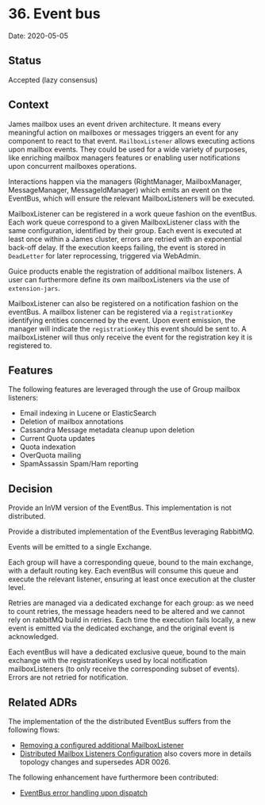 # 36. Event bus

Date: 2020-05-05

## Status

Accepted (lazy consensus)

## Context

James mailbox uses an event driven architecture. 
It means every meaningful action on mailboxes or messages triggers an event for any component to react to that event.
`MailboxListener` allows executing actions upon mailbox events. They could be used for a wide variety of purposes, like 
enriching mailbox managers features or enabling user notifications upon concurrent mailboxes operations.

Interactions happen via the managers (RightManager, MailboxManager, MessageManager, MessageIdManager) which emits an
event on the EventBus, which will ensure the relevant MailboxListeners will be executed.

MailboxListener can be registered in a work queue fashion on the eventBus. Each work queue correspond to a given 
MailboxListener class with the same configuration, identified by their group. Each event is executed at least once
within a James cluster, errors are retried with an exponential back-off delay. If the execution keeps failing, the event
 is stored in `DeadLetter` for later reprocessing, triggered via WebAdmin.

Guice products enable the registration of additional mailbox listeners. A user can furthermore define its own 
mailboxListeners via the use of `extension-jars`.

MailboxListener can also be registered on a notification fashion on the eventBus. A mailbox listener can be registered 
via a `registrationKey` identifying entities concerned by the event. Upon event emission, the manager will indicate the 
`registrationKey` this event should be sent to. A mailboxListener will thus only receive the event for the registration 
key it is registered to.

## Features

The following features are leveraged through the use of Group mailbox listeners:

 - Email indexing in Lucene or ElasticSearch
 - Deletion of mailbox annotations
 - Cassandra Message metadata cleanup upon deletion
 - Current Quota updates
 - Quota indexation
 - OverQuota mailing
 - SpamAssassin Spam/Ham reporting

## Decision

Provide an InVM version of the EventBus. This implementation is not distributed.

Provide a distributed implementation of the EventBus leveraging RabbitMQ.

Events will be emitted to a single Exchange.

Each group will have a corresponding queue, bound to the main exchange, with a default routing key. Each eventBus
will consume this queue and execute the relevant listener, ensuring at least once execution at the cluster level.

Retries are managed via a dedicated exchange for each group: as we need to count retries, the message headers need to 
be altered and we cannot rely on rabbitMQ build in retries. Each time the execution fails locally, a new event is emitted 
via the dedicated exchange, and the original event is acknowledged.

Each eventBus will have a dedicated exclusive queue, bound to the main exchange with the registrationKeys used by local 
notification mailboxListeners (to only receive the corresponding subset of events). Errors are not retried for 
notification.

## Related ADRs

The implementation of the the distributed EventBus suffers from the following flows:

 - [Removing a configured additional MailboxListener](0026-removing-configured-additional-mailboxListeners.md)
 - [Distributed Mailbox Listeners Configuration](0035-distributed-listeners-configuration.md) also covers more in details
 topology changes and supersedes ADR 0026. 
 
The following enhancement have furthermore been contributed:

 - [EventBus error handling upon dispatch](0027-eventBus-error-handling-upon-dispatch.md)
